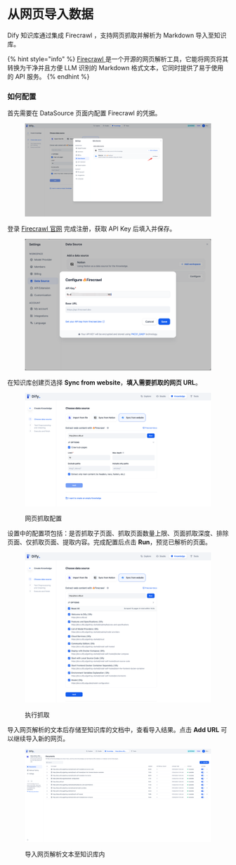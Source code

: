 # 从网页导入数据

Dify 知识库通过集成 Firecrawl ，支持网页抓取并解析为 Markdown 导入至知识库。

{% hint style="info" %}
[Firecrawl ](https://www.firecrawl.dev/)是一个开源的网页解析工具，它能将网页将其转换为干净并且方便 LLM 识别的 Markdown 格式文本，它同时提供了易于使用的 API 服务。
{% endhint %}

### 如何配置

首先需要在 DataSource 页面内配置 Firecrawl 的凭据。

<figure><img src="../../.gitbook/assets/image (6) (1).png" alt=""><figcaption></figcaption></figure>

登录 [Firecrawl 官网](https://www.firecrawl.dev/) 完成注册，获取 API Key 后填入并保存。

<figure><img src="../../.gitbook/assets/image (7) (1).png" alt=""><figcaption></figcaption></figure>

在知识库创建页选择 **Sync from website**，**填入需要抓取的网页 URL**。

<figure><img src="../../.gitbook/assets/image (1) (1) (1).png" alt=""><figcaption><p>网页抓取配置</p></figcaption></figure>

设置中的配置项包括：是否抓取子页面、抓取页面数量上限、页面抓取深度、排除页面、仅抓取页面、提取内容。完成配置后点击 **Run**，预览已解析的页面。

<figure><img src="../../.gitbook/assets/image (2) (1).png" alt=""><figcaption><p>执行抓取</p></figcaption></figure>

导入网页解析的文本后存储至知识库的文档中，查看导入结果。点击 **Add URL** 可以继续导入新的网页。

<figure><img src="../../.gitbook/assets/image (5) (1).png" alt=""><figcaption><p>导入网页解析文本至知识库内</p></figcaption></figure>

